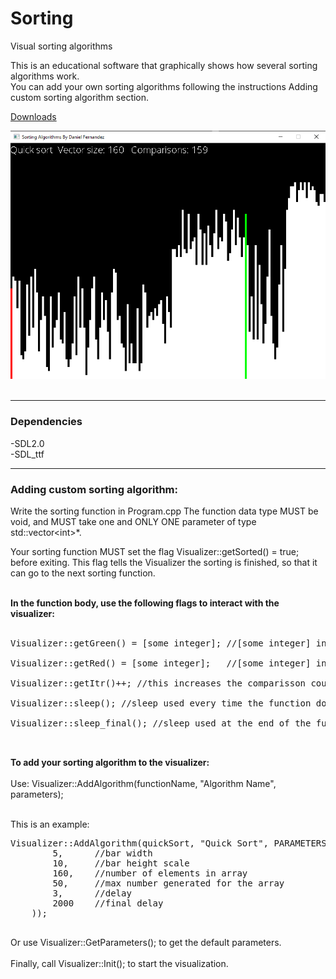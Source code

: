 # Sorting
Visual sorting algorithms<br>

This is an educational software that graphically shows how several sorting algorithms work. <br>
You can add your own sorting algorithms following the instructions Adding custom sorting algorithm section.<br>

<a href="https://dferndz.github.io/Sorting/Releases.html">Downloads</a>

<img src="https://github.com/dferndz/Sorting/blob/master/Screenshot.png?raw=true"><br><br>

<hr>
<h3>Dependencies</h3>

-SDL2.0<br>
-SDL_ttf<br>

<hr>
<h3>Adding custom sorting algorithm:</h3>

Write the sorting function in Program.cpp
The function data type MUST be void, and MUST take one and ONLY ONE parameter of type std::vector&lt;int&gt;*.

Your sorting function MUST set the flag Visualizer::getSorted() = true; before exiting. This flag tells the Visualizer the sorting is finished, so that it can go to the next sorting function.<br><br>

<strong>In the function body, use the following flags to interact with the visualizer:</strong><br><br>

<pre>
Visualizer::getGreen() = [some integer]; //[some integer] index in the array will be rendered green<br>
Visualizer::getRed() = [some integer];   //[some integer] index in the array will be rendered red<br>
Visualizer::getItr()++; //this increases the comparisson count in the visualizer<br>
Visualizer::sleep(); //sleep used every time the function does a comparisson<br>
Visualizer::sleep_final(); //sleep used at the end of the function, to allow the user to visualize the sorted data<br><br>
</pre>

<strong>To add your sorting algorithm to the visualizer:</strong><br><br>
Use: Visualizer::AddAlgorithm(functionName, "Algorithm Name", parameters);<br><br>

This is an example:
<pre>
Visualizer::AddAlgorithm(quickSort, "Quick Sort", PARAMETERS(
		5,		//bar width
		10,		//bar height scale
		160,	//number of elements in array
		50,		//max number generated for the array
		3,		//delay
		2000	//final delay
	));
  </pre>
  Or use Visualizer::GetParameters(); to get the default parameters.<br><br>
  Finally, call Visualizer::Init(); to start the visualization.
  
